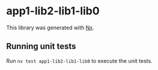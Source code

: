 # app1-lib2-lib1-lib0

This library was generated with [Nx](https://nx.dev).

## Running unit tests

Run `nx test app1-lib2-lib1-lib0` to execute the unit tests.
